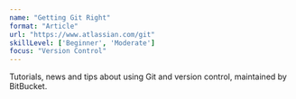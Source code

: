 ```yaml
---
name: "Getting Git Right"
format: "Article"
url: "https://www.atlassian.com/git"
skillLevel: ['Beginner', 'Moderate']
focus: "Version Control"
---
```


Tutorials, news and tips about using Git and version control, maintained by BitBucket.
